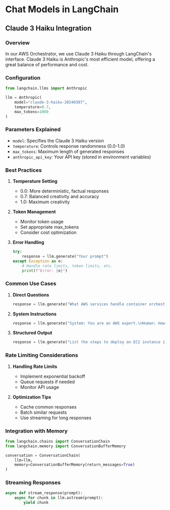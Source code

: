 # Chat Models in LangChain

## Claude 3 Haiku Integration

### Overview
In our AWS Orchestrator, we use Claude 3 Haiku through LangChain's interface. Claude 3 Haiku is Anthropic's most efficient model, offering a great balance of performance and cost.

### Configuration
```python
from langchain.llms import Anthropic

llm = Anthropic(
    model="claude-3-haiku-20240307",
    temperature=0.7,
    max_tokens=1000
)
```

### Parameters Explained
- `model`: Specifies the Claude 3 Haiku version
- `temperature`: Controls response randomness (0.0-1.0)
- `max_tokens`: Maximum length of generated responses
- `anthropic_api_key`: Your API key (stored in environment variables)

### Best Practices

1. **Temperature Setting**
   - 0.0: More deterministic, factual responses
   - 0.7: Balanced creativity and accuracy
   - 1.0: Maximum creativity

2. **Token Management**
   - Monitor token usage
   - Set appropriate max_tokens
   - Consider cost optimization

3. **Error Handling**
   ```python
   try:
       response = llm.generate("Your prompt")
   except Exception as e:
       # Handle rate limits, token limits, etc.
       print(f"Error: {e}")
   ```

### Common Use Cases

1. **Direct Questions**
   ```python
   response = llm.generate("What AWS services handle container orchestration?")
   ```

2. **System Instructions**
   ```python
   response = llm.generate("System: You are an AWS expert.\nHuman: How do I set up ECS?")
   ```

3. **Structured Output**
   ```python
   response = llm.generate("List the steps to deploy an EC2 instance in JSON format")
   ```

### Rate Limiting Considerations

1. **Handling Rate Limits**
   - Implement exponential backoff
   - Queue requests if needed
   - Monitor API usage

2. **Optimization Tips**
   - Cache common responses
   - Batch similar requests
   - Use streaming for long responses

### Integration with Memory

```python
from langchain.chains import ConversationChain
from langchain.memory import ConversationBufferMemory

conversation = ConversationChain(
    llm=llm,
    memory=ConversationBufferMemory(return_messages=True)
)
```

### Streaming Responses

```python
async def stream_response(prompt):
    async for chunk in llm.astream(prompt):
        yield chunk
```
